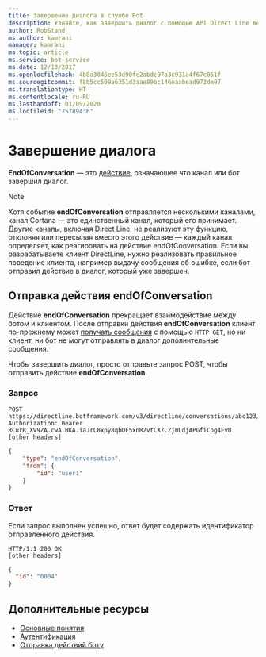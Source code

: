 ```yaml
---
title: Завершение диалога в службе Bot
description: Узнайте, как завершить диалог с помощью API Direct Line версии 3.0.
author: RobStand
ms.author: kamrani
manager: kamrani
ms.topic: article
ms.service: bot-service
ms.date: 12/13/2017
ms.openlocfilehash: 4b8a3046ee53d90fe2abdc97a3c931a4f67c051f
ms.sourcegitcommit: f8b5cc509a6351d3aae89bc146eaabead973de97
ms.translationtype: HT
ms.contentlocale: ru-RU
ms.lasthandoff: 01/09/2020
ms.locfileid: "75789436"
---
```

# <a name="end-a-conversation"></a>Завершение диалога

**EndOfConversation** — это [действие](https://aka.ms/botSpecs-activitySchema), означающее что канал или бот завершил диалог. 

> [!NOTE] 
> Хотя событие **endOfConversation** отправляется несколькими каналами, канал Cortana — это единственный канал, который его принимает. Другие каналы, включая Direct Line, не реализуют эту функцию, отклоняя или пересылая вместо этого действие — каждый канал определяет, как реагировать на действие endOfConversation. Если вы разрабатываете клиент DirectLine, нужно реализовать правильное поведение клиента, например выдачу сообщения об ошибке, если бот отправил действие в диалог, который уже завершен.

## <a name="send-an-endofconversation-activity"></a>Отправка действия endOfConversation

Действие **endOfConversation** прекращает взаимодействие между ботом и клиентом. После отправки действия **endOfConversation** клиент по-прежнему может [получать сообщения](bot-framework-rest-direct-line-3-0-receive-activities.md#http-get) с помощью `HTTP GET`, но ни клиент, ни бот не могут отправлять в диалог дополнительные сообщения. 

Чтобы завершить диалог, просто отправьте запрос POST, чтобы отправить действие **endOfConversation**.

### <a name="request"></a>Запрос

```http
POST https://directline.botframework.com/v3/directline/conversations/abc123/activities
Authorization: Bearer RCurR_XV9ZA.cwA.BKA.iaJrC8xpy8qbOF5xnR2vtCX7CZj0LdjAPGfiCpg4Fv0
[other headers]
```

```json
{
    "type": "endOfConversation",
    "from": {
        "id": "user1"
    }
}
```

### <a name="response"></a>Ответ

Если запрос выполнен успешно, ответ будет содержать идентификатор отправленного действия.

```http
HTTP/1.1 200 OK
[other headers]
```

```json
{
  "id": "0004"
}
```

## <a name="additional-resources"></a>Дополнительные ресурсы

- [Основные понятия](bot-framework-rest-direct-line-3-0-concepts.md)
- [Аутентификация](bot-framework-rest-direct-line-3-0-authentication.md)
- [Отправка действий боту](bot-framework-rest-direct-line-3-0-send-activity.md)
